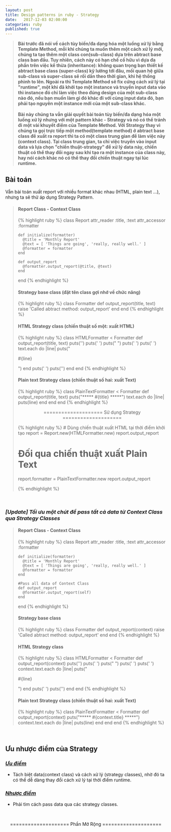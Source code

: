 ```yaml
---
layout: post
title: Design patterns in ruby - Strategy
date:   2017-12-03 02:00:00
categories: ruby
published: true
---
```


<blockquote><p><strong>Bài trước đã nói về cách tùy biến/đa dạng hóa một luồng xử lý bằng Template Method, mỗi khi chúng ta muốn thêm một cách xử lý mới, chúng ta tạo thêm một class con(sub-class) dựa trên abtract base class ban đầu. Tuy nhiên, cách này có hạn chế cố hữu vì dựa đa phần trên việc kế thừa (inheritance): không quan trọng bạn thiết kế abtract base class (super-class) kỹ lưỡng tới đâu, mối quan hệ giữa sub-class và super-class sẽ rối dần theo thời gian, khi hệ thống phình to lên. Ngoài ra thì Template Method sẽ fix cứng cách xử lý tại "runtime", một khi đã khởi tạo một instance và truyền input data vào thì instance đó chỉ làm việc theo đúng design của một sub-class nào đó, nếu bạn muốn làm gì đó khác đi với cùng input data đó, bạn phải tạo nguyên một instance mới của một sub-class khác.
<br/>
<br/>
Bài này chúng ta vẫn giải quyết bài toán tùy biến/đa dạng hóa một luồng xử lý nhưng với một pattern khác - Strategy và nó có thể tránh đi một vài khuyết điểm của Template Method. Với Strategy thay vì chúng ta gọi trực tiếp một method(template method) ở abtract base class để xuất ra report thì ta có một class trung gian để làm việc này (context class). Tại class trung gian, ta chỉ việc truyền vào input data và lựa chọn "chiến thuật-strategy" để xử lý data này, chiến thuật có thể thay đổi ngay sau khi tạo ra một instance của class này, hay nói cách khác nó có thể thay đổi chiến thuật ngay tại lúc runtime.
</strong></p></blockquote>

<h2>Bài toán</h2>
<p>
Vẫn bài toán xuất report với nhiều format khác nhau (HTML, plain text ...), nhưng ta sẽ thử áp dụng Strategy Pattern.
</p>

<blockquote>
<h4>Report Class - Context Class</h4>

{% highlight ruby %}
  class Report
    attr_reader :title, :text
    attr_accessor :formatter

    def initialize(formatter)
      @title = 'Monthly Report'
      @text = [ 'Things are going', 'really, really well.' ]
      @formatter = formatter
    end

    def output_report
      @formatter.output_report(@title, @text)
    end

  end
{% endhighlight %}

<h4>Strategy base class (đặt tên class gợi nhớ về chức năng)</h4>

{% highlight ruby %}
  class Formatter
    def output_report(title, text)
      raise 'Called abtract method: output_report'
    end
  end
{% endhighlight %}

<h4>HTML Strategy class (chiến thuật số một: xuất HTML)</h4>

{% highlight ruby %}
  class HTMLFormatter < Formatter
    def output_report(title, text)
      puts('<html>')
      puts('  <head>')
      puts("    <title>#{title}</title>")
      puts('  </head>')
      puts('  <body>')
        text.each do |line|
          puts("  <p>#{line}</p>")
        end
      puts('  </body>')
      puts('</html>')
    end
  end
{% endhighlight %}

<h4>Plain text Strategy class (chiến thuật số hai: xuất Text)</h4>

{% highlight ruby %}
  class PlainTextFormatter < Formatter
    def output_report(title, text)
      puts("***** #{title} *****")
      text.each do |line|
        puts(line)
      end
    end
  end
{% endhighlight %}

<p style="text-align: center;"> ==================== Sử dụng Strategy ==================== </p>
{% highlight ruby %}
  # Dùng chiến thuật xuất HTML tại thời điểm khởi tạo
  report = Report.new(HTMLFormatter.new)
  report.output_report

  # Đối qua chiến thuật xuất Plain Text
  report.formatter = PlainTextFormatter.new
  report.output_report

{% endhighlight %}

</blockquote>
<br/>
<h3><i>[Update] Tối ưu một chút để pass tất cả data từ Context Class qua Strategy Classes</i></h3>
<blockquote>
<h4>Report Class - Context Class</h4>

{% highlight ruby %}
  class Report
    attr_reader :title, :text
    attr_accessor :formatter

    def initialize(formatter)
      @title = 'Monthly Report'
      @text = [ 'Things are going', 'really, really well.' ]
      @formatter = formatter
    end

    #Pass all data of Context Class
    def output_report
      @formatter.output_report(self)
    end

  end
{% endhighlight %}

<h4>Strategy base class</h4>

{% highlight ruby %}
  class Formatter
    def output_report(context)
      raise 'Called abtract method: output_report'
    end
  end
{% endhighlight %}

<h4>HTML Strategy class</h4>

{% highlight ruby %}
  class HTMLFormatter < Formatter
    def output_report(context)
      puts('<html>')
      puts('  <head>')
      puts("    <title>#{context.title}</title>")
      puts('  </head>')
      puts('  <body>')
        context.text.each do |line|
          puts("  <p>#{line}</p>")
        end
      puts('  </body>')
      puts('</html>')
    end
  end
{% endhighlight %}

<h4>Plain text Strategy class (chiến thuật số hai: xuất Text)</h4>

{% highlight ruby %}
  class PlainTextFormatter < Formatter
    def output_report(context)
      puts("***** #{context.title} *****")
      context.text.each do |line|
        puts(line)
      end
    end
  end
{% endhighlight %}

</blockquote>

<br/>
<h2>Ưu nhược điểm của Strategy</h2>
<h3><i><u>Ưu điểm</u></i></h3>
<ul>
<li>Tách biệt data(context class) và cách xử lý (strategy classes), nhờ đó ta có thể dễ dàng thay đổi cách xử lý tại thời điểm runtime.</li>
</ul>

<h3><i><u>Nhược điểm</u></i></h3>
<ul>
<li>Phải tìm cách pass data qua các strategy classes.</li>
</ul>

<br/>


<p style="text-align: center;"> ==================== Phần Mở Rộng ==================== </p>
